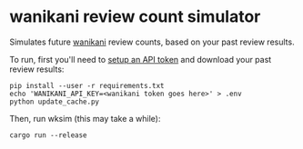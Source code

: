 # wanikani review count simulator

Simulates future [wanikani](https://wanikani.com/) review counts, based on your
past review results.

To run, first you'll need to [setup an API
token](https://www.wanikani.com/settings/personal_access_tokens) and download
your past review results:

    pip install --user -r requirements.txt
    echo 'WANIKANI_API_KEY=<wanikani token goes here>' > .env
    python update_cache.py

Then, run wksim (this may take a while):

    cargo run --release
